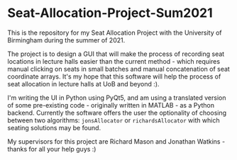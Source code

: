 # Seat-Allocation-Project-Sum2021

This is the repository for my Seat Allocation Project with the University of Birmingham during the summer of 2021.

The project is to design a GUI that will make the process of recording seat locations in lecture halls easier than the current method - which requires manual clicking on seats in small batches and manual concatenation of seat coordinate arrays. It's my hope that this software will help the process of seat allocation in lecture halls at UoB and beyond :).

I'm writing the UI in Python using PyQt5, and am using a translated version of some pre-existing code - originally written in MATLAB - as a Python backend. Currently the software offers the user the optionality of choosing between two algorithms: `jonsAllocator` or `richardsAllocator` with which seating solutions may be found.

My supervisors for this project are Richard Mason and Jonathan Watkins - thanks for all your help guys :)